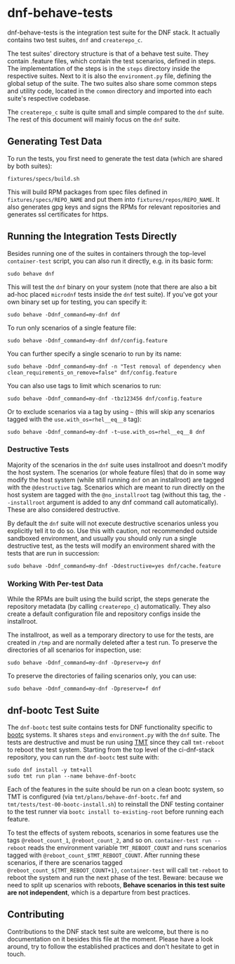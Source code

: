 dnf-behave-tests
================

dnf-behave-tests is the integration test suite for the DNF stack. It actually
contains two test suites, `dnf` and `createrepo_c`.

The test suites' directory structure is that of a behave test suite. They
contain .feature files, which contain the test scenarios, defined in steps. The
implementation of the steps is in the `steps` directory inside the respective
suites. Next to it is also the `environment.py` file, defining the global setup
of the suite. The two suites also share some common steps and utility code,
located in the `common` directory and imported into each suite's respective
codebase.

The `createrepo_c` suite is quite small and simple compared to the `dnf` suite.
The rest of this document will mainly focus on the `dnf` suite.


Generating Test Data
--------------------

To run the tests, you first need to generate the test data (which are shared by
both suites):
```
fixtures/specs/build.sh
```

This will build RPM packages from spec files defined in
`fixtures/specs/REPO_NAME` and put them into `fixtures/repos/REPO_NAME`. It
also generates gpg keys and signs the RPMs for relevant repositories and
generates ssl certificates for https.


Running the Integration Tests Directly
--------------------------------------

Besides running one of the suites in containers through the top-level
`container-test` script, you can also run it directly, e.g. in its basic form:
```
sudo behave dnf
```

This will test the `dnf` binary on your system (note that there are also a bit
ad-hoc placed `microdnf` tests inside the `dnf` test suite). If you've got your
own binary set up for testing, you can specify it:
```
sudo behave -Ddnf_command=my-dnf dnf
```

To run only scenarios of a single feature file:
```
sudo behave -Ddnf_command=my-dnf dnf/config.feature
```

You can further specify a single scenario to run by its name:
```
sudo behave -Ddnf_command=my-dnf -n "Test removal of dependency when clean_requirements_on_remove=false" dnf/config.feature
```

You can also use tags to limit which scenarios to run:
```
sudo behave -Ddnf_command=my-dnf -tbz123456 dnf/config.feature
```

Or to exclude scenarios via a tag by using `~` (this will skip any scenarios
tagged with the `use.with_os=rhel__eq__8` tag):
```
sudo behave -Ddnf_command=my-dnf -t~use.with_os=rhel__eq__8 dnf
```


### Destructive Tests

Majority of the scenarios in the `dnf` suite uses installroot and doesn't
modify the host system. The scenarios (or whole feature files) that do in some
way modify the host system (while still running `dnf` on an installroot) are
tagged with the `@destructive` tag. Scenarios which are meant to run directly
on the host system are tagged with the `@no_installroot` tag (without this tag,
the `--installroot` argument is added to any dnf command call automatically).
These are also considered destructive.

By default the `dnf` suite will not execute destructive scenarios unless you
explicitly tell it to do so. Use this with caution, not recommended outside
sandboxed environment, and usually you should only run a single destructive
test, as the tests will modify an environment shared with the tests that are
run in succession:
```
sudo behave -Ddnf_command=my-dnf -Ddestructive=yes dnf/cache.feature
```


### Working With Per-test Data

While the RPMs are built using the build script, the steps generate the
repository metadata (by calling `createrepo_c`) automatically. They also create
a default configuration file and repository configs inside the installroot.

The installroot, as well as a temporary directory to use for the tests, are
created in `/tmp` and are normally deleted after a test run. To preserve the
directories of all scenarios for inspection, use:
```
sudo behave -Ddnf_command=my-dnf -Dpreserve=y dnf
```

To preserve the directories of failing scenarios only, you can use:
```
sudo behave -Ddnf_command=my-dnf -Dpreserve=f dnf
```

dnf-bootc Test Suite
-----------
The `dnf-bootc` test suite contains tests for DNF functionality specific to
[bootc](https://github.com/containers/bootc) systems. It shares `steps` and
`environment.py` with the `dnf` suite. The tests are destructive and must be
run using [TMT](https://tmt.readthedocs.io/en/stable/) since they call
`tmt-reboot` to reboot the test system. Starting from the top level of the
ci-dnf-stack repository, you can run the `dnf-bootc` test suite with:

```
sudo dnf install -y tmt+all
sudo tmt run plan --name behave-dnf-bootc
```

Each of the features in the suite should be run on a clean bootc system, so TMT
is configured (via `tmt/plans/behave-dnf-bootc.fmf` and
`tmt/tests/test-00-bootc-install.sh`) to reinstall the DNF testing container to
the test runner via `bootc install to-existing-root` before running each
feature.

To test the effects of system reboots, scenarios in some features use the tags
`@reboot_count_1`, `@reboot_count_2`, and so on. `container-test run --reboot`
reads the environment variable `TMT_REBOOT_COUNT` and runs scenarios tagged
with `@reboot_count_$TMT_REBOOT_COUNT`. After running these scenarios, if there
are scenarios tagged `@reboot_count_${TMT_REBOOT_COUNT+1}`, `container-test`
will call `tmt-reboot` to reboot the system and run the next phase of the test.
Beware: because we need to split up scenarios with reboots, **Behave scenarios
in this test suite are not independent**, which is a departure from best
practices.


Contributing
------------

Contributions to the DNF stack test suite are welcome, but there is no
documentation on it besides this file at the moment. Please have a look around,
try to follow the established practices and don't hesitate to get in touch.
